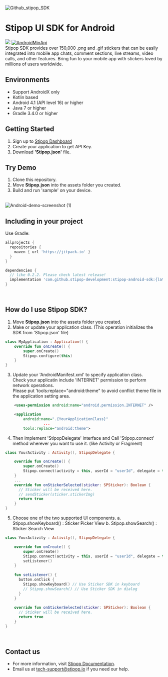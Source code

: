 ![Github_stipop_SDK](https://user-images.githubusercontent.com/42525347/145160731-acbe1005-48f5-4c9e-93b7-8ce2c7d6dcb8.png)

<h1>Stipop UI SDK for Android</h1>

[![](https://jitpack.io/v/stipop-development/stipop-android-sdk.svg)](https://jitpack.io/#stipop-development/stipop-android-sdk)
<a href="https://android-arsenal.com/api?level=16"><img alt="AndroidMinApi" src="https://img.shields.io/badge/API-16%2B-brightgreen.svg?style=flat"/></a></br>
Stipop SDK provides over 150,000 .png and .gif stickers that can be easily integrated into mobile app chats, comment sections, live streams, video calls, and other features. Bring fun to your mobile app with stickers loved by millions of users worldwide.

Environments
-------------------
- Support AndroidX only
- Kotlin based
- Android 4.1 (API level 16) or higher
- Java 7 or higher
- Gradle 3.4.0 or higher

Getting Started
--------
1. Sign up to <a href="https://dashboard.stipop.io/" target="_blank">Stipop Dashboard</a>
2. Create your application to get API Key.
3. Download **'Stipop.json'** file.

Try Demo
--------
1. Clone this repository.<br/>
2. Move **Stipop.json** into the assets folder you created. 
3. Build and run 'sample' on your device.<br/><br/>

<p align="center">
      
![Android-demo-screenshot (1)](https://user-images.githubusercontent.com/42525347/139039328-e02059dc-11fd-416f-9135-1d124ef782b7.png)
      
</p>

Including in your project
--------
Use Gradle:

```gradle
allprojects {
  repositories {
    maven { url 'https://jitpack.io' }
  }
}

dependencies {
  // like 0.2.2. Please check latest release!
  implementation 'com.github.stipop-development:stipop-android-sdk:{latest_version}' 
}
```
<br/>

How do I use Stipop SDK?
-------------------
1. Move **Stipop.json** into the assets folder you created. 
2. Make or update your application class. (This operation initializes the SDK from 'Stipop.json' file)
```kotlin
class MyApplication : Application() {
    override fun onCreate() {
        super.onCreate()
        Stipop.configure(this)
    }
}
```
3. Update your 'AndroidManifest.xml' to specify application class.<br>
   Check your applicatin include 'INTERNET' permission to perform network operations.<br>
   Please put 'tools:replace="android:theme" to avoid conflict theme file in the application setting area.
```xml
    <uses-permission android:name="android.permission.INTERNET" />

    <application
        android:name=".{YourApplicationClass}"
                 ...
        tools:replace="android:theme">
```
4. Then implement 'StipopDelegate' interface and Call 'Stipop.connect' method wherever you want to use it. (like Activity or Fragment)
```kotlin
class YourActivity : Activity(), StipopDelegate {

    override fun onCreate() {
        super.onCreate()
        Stipop.connect(activity = this, userId = "userId", delegate = this)
    }
    ...
    override fun onStickerSelected(sticker: SPSticker): Boolean {
      // Sticker will be received here.
      // sendSticker(sticker.stickerImg)
      return true
    }
}
```
5. Choose one of the two supported UI components.
      a. Stipop.showKeyboard() : Sticker Picker View
      b. Stipop.showSearch() : Sticker Search View
```kotlin
class YourActivity : Activity(), StipopDelegate {

    override fun onCreate() {
        super.onCreate()
        Stipop.connect(activity = this, userId = "userId", delegate = this)
        setListener()
    }
    
    fun setListener() {
      button.onClick {
        Stipop.showKeyboard() // Use Sticker SDK in keyboard
        // Stipop.showSearch() // Use Sticker SDK in dialog
      }
    }
    
    override fun onStickerSelected(sticker: SPSticker): Boolean {
      // Sticker will be received here.
      return true
    }
}
```
<br/>

## Contact us

- For more information, visit [Stipop Documentation][1].
- Email us at tech-support@stipop.io if you need our help.

[1]: https://docs.stipop.io/en/sdk/android/get-started/quick-start
